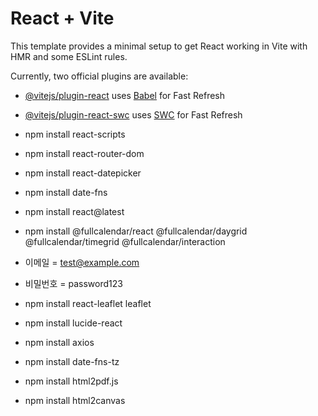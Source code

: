 # React + Vite

This template provides a minimal setup to get React working in Vite with HMR and some ESLint rules.

Currently, two official plugins are available:

- [@vitejs/plugin-react](https://github.com/vitejs/vite-plugin-react/blob/main/packages/plugin-react/README.md) uses [Babel](https://babeljs.io/) for Fast Refresh
- [@vitejs/plugin-react-swc](https://github.com/vitejs/vite-plugin-react-swc) uses [SWC](https://swc.rs/) for Fast Refresh


- npm install react-scripts
- npm install react-router-dom
- npm install react-datepicker
- npm install date-fns
- npm install react@latest
- npm install @fullcalendar/react @fullcalendar/daygrid @fullcalendar/timegrid @fullcalendar/interaction
-   이메일 = test@example.com
-   비밀번호 = password123
- npm install react-leaflet leaflet
- npm install lucide-react
- npm install axios
- npm install date-fns-tz
- npm install html2pdf.js
- npm install html2canvas